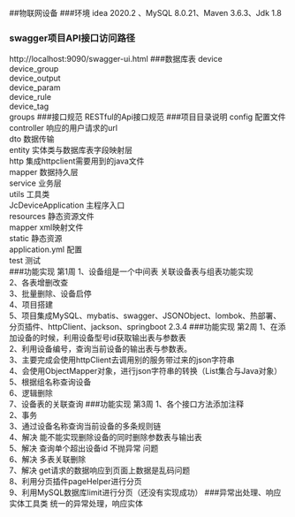##物联网设备
###环境
idea 2020.2 、MySQL 8.0.21、Maven 3.6.3、Jdk 1.8
### swagger项目API接口访问路径
http://localhost:9090/swagger-ui.html
###数据库表
device  
device_group  
device_output  
device_param  
device_rule  
device_tag  
groups 
###接口规范
RESTful的Api接口规范
###项目目录说明
config   配置文件  
controller    响应的用户请求的url  
dto   数据传输  
entity   实体类与数据库表字段映射层  
http    集成httpclient需要用到的java文件  
mapper   数据持久层  
service   业务层  
utils   工具类  
JcDeviceApplication   主程序入口  
resources   静态资源文件     
  mapper    xml映射文件   
  static    静态资源   
  application.yml  配置   
test    测试  
###功能实现  第1周
1、设备组是一个中间表 关联设备表与组表功能实现  
2、各表增删改查     
3、批量删除、设备启停   
4、项目搭建  
5、项目集成MySQL、mybatis、swagger、JSONObject、lombok、热部署、分页插件、httpClient、jackson、springboot  2.3.4
###功能实现   第2周
1、在添加设备的时候，利用设备型号id获取输出表与参数表       
2、利用设备编号，查询当前设备的输出表与参数表。    
3、主要完成会使用httpClient去调用别的服务带过来的json字符串  
4、会使用ObjectMapper对象，进行json字符串的转换（List集合与Java对象）  
5、根据组名称查询设备  
6、逻辑删除  
7、设备表的关联查询
###功能实现   第3周
1、各个接口方法添加注释  
2、事务  
3、通过设备名称查询当前设备的多条规则链    
4、解决 能不能实现删除设备的同时删除参数表与输出表  
5、解决 查询单个超出设备id   不抛异常 问题   
6、解决  多表关联删除  
7、解决 get请求的数据响应到页面上数据是乱码问题   
8、利用分页插件pageHelper进行分页  
9、利用MySQL数据库limit进行分页（还没有实现成功）
###异常出处理、响应实体工具类
统一的异常处理，响应实体





